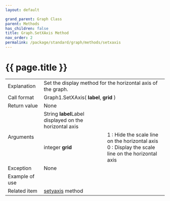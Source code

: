 ```yaml
---
layout: default

grand_parent: Graph Class
parent: Methods
has_children: false
title: Graph.SetXAxis Method
nav_order: 2
permalink: /package/standard/graph/methods/setxaxis
---
```

# {{ page.title }}

<table>
  <tr>
    <td>Explanation</td>
    <td colspan="2">Set the display method for the horizontal axis of the graph.</td>
  </tr>
  <tr>
    <td>Call format</td>
    <td colspan="2">Graph1.SetXAxis( <b>label</b>, <b>grid</b> )</td>
  </tr>
  <tr>
    <td>Return value</td>
    <td colspan="2">None</td>
  </tr>  
  <tr>
    <td rowspan="2">Arguments</td>
    <td>String <b>label</b>Label displayed on the horizontal axis</td>
    <td></td>
  </tr>
  <tr>
    <td>integer <b>grid</b></td>
    <td>1 : Hide the scale line on the horizontal axis<br> 0 : Display the scale line on the horizontal axis</td>
  </tr>
  <tr>
    <td>Exception</td>
    <td colspan="2">None</td>
  </tr>
  <tr>
    <td>Example of use</td>
    <td colspan="2"><code><pre>
    </pre></code></td>
  </tr>
  <tr>
    <td>Related item</td>
    <td colspan="2"><a href="/package/standard/graph/methods/setyaxis">setyaxis</a> method</td>
  </tr>
</table>



